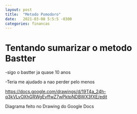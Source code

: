 ```yaml
---
layout: post
title:  "Metodo Pomodoro"
date:   2021-03-08 5:5:5 -0300
categories: financas
---
```


# Tentando sumarizar o metodo Bastter

-sigo o bastter ja quase 10 anos

-Teria me ajudado a nao perder pelo menos



https://docs.google.com/drawings/d/19T4a_24h-q3kVLvOXhGRWgEvffwZ7wPktpNDBWX3fXE/edit

Diagrama feito no Drawing do Google Docs